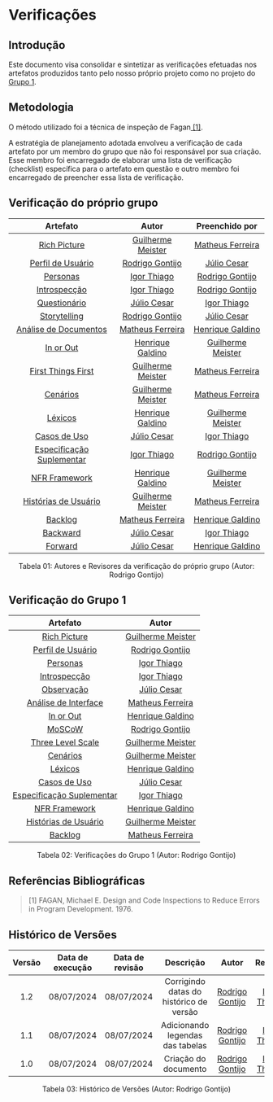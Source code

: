 # Verificações

## Introdução
Este documento visa consolidar e sintetizar as verificações efetuadas nos artefatos produzidos tanto pelo nosso próprio projeto como no projeto do [Grupo 1](https://github.com/Requisitos-de-Software/2024.1-DiarioOficialdaUniao). 

## Metodologia

O método utilizado foi a técnica de inspeção de Fagan<a id="REF1" href="#anchor_1"> [1]</a>. 

A estratégia de planejamento adotada envolveu a verificação de cada artefato por um membro do grupo que não foi responsável por sua criação. Esse membro foi encarregado de elaborar uma lista de verificação (checklist) específica para o artefato em questão e outro membro foi encarregado de preencher essa lista de verificação.

## Verificação do próprio grupo

| Artefato | Autor | Preenchido por |
| :------: | :---: | :------------: |
| [Rich Picture](https://requisitos-de-software.github.io/2024.1-Consumidor.gov/Pr%C3%A9%20Rastreabilidade/rich-picture/) | [Guilherme Meister](https://github.com/gmeister18) | [Matheus Ferreira](https://github.com/matferreira1) |
| [Perfil de Usuário](https://requisitos-de-software.github.io/2024.1-DiarioOficialdaUniao/elicitacao/perfilUsuario/) | [Rodrigo Gontijo](https://github.com/rodrigogontijoo) | [Júlio Cesar](https://github.com/Julio1099) |
| [Personas](https://requisitos-de-software.github.io/2024.1-DiarioOficialdaUniao/elicitacao/personas/)  | [Igor Thiago](https://github.com/alladin51) | [Rodrigo Gontijo](https://github.com/rodrigogontijoo) |
| [Introspecção](https://requisitos-de-software.github.io/2024.1-DiarioOficialdaUniao/elicitacao/tecnicas/introspeccao/) | [Igor Thiago](https://github.com/alladin51) | [Rodrigo Gontijo](https://github.com/rodrigogontijoo) |
| [Questionário](https://requisitos-de-software.github.io/2024.1-Consumidor.gov/Elicita%C3%A7%C3%A3o/Question%C3%A1rio/) | [Júlio Cesar](https://github.com/Julio1099) | [Igor Thiago](https://github.com/alladin51) |
| [Storytelling](https://requisitos-de-software.github.io/2024.1-Consumidor.gov/Elicita%C3%A7%C3%A3o/Storytelling/) | [Rodrigo Gontijo](https://github.com/rodrigogontijoo) | [Júlio Cesar](https://github.com/Julio1099) |
| [Análise de Documentos](https://requisitos-de-software.github.io/2024.1-Consumidor.gov/Elicita%C3%A7%C3%A3o/analiseDoc/)| [Matheus Ferreira](https://github.com/matferreira1) |  [Henrique Galdino](https://github.com/hgaldino05) |
| [In or Out](https://requisitos-de-software.github.io/2024.1-Consumidor.gov/Elicita%C3%A7%C3%A3o/Prioriza%C3%A7%C3%A3o/In%20or%20out/) | [Henrique Galdino](https://github.com/hgaldino05) | [Guilherme Meister](https://github.com/gmeister18)  |
| [First Things First](https://requisitos-de-software.github.io/2024.1-Consumidor.gov/Elicita%C3%A7%C3%A3o/Prioriza%C3%A7%C3%A3o/First%20things%20first/) |[Guilherme Meister](https://github.com/gmeister18) | [Matheus Ferreira](https://github.com/matferreira1) |
| [Cenários](https://requisitos-de-software.github.io/2024.1-Consumidor.gov/Modelagem/cenarios/) | [Guilherme Meister](https://github.com/gmeister18) | [Matheus Ferreira](https://github.com/matferreira1) |
| [Léxicos](https://requisitos-de-software.github.io/2024.1-Consumidor.gov/Modelagem/lexicos/) | [Henrique Galdino](https://github.com/hgaldino05) | [Guilherme Meister](https://github.com/gmeister18)  |
| [Casos de Uso](https://requisitos-de-software.github.io/2024.1-Consumidor.gov/Modelagem/casosdeuso/) | [Júlio Cesar](https://github.com/Julio1099) | [Igor Thiago](https://github.com/alladin51) |
| [Especificação Suplementar](https://requisitos-de-software.github.io/2024.1-Consumidor.gov/Modelagem/especsuplementar/) | [Igor Thiago](https://github.com/alladin51) | [Rodrigo Gontijo](https://github.com/rodrigogontijoo) |
| [NFR Framework](https://requisitos-de-software.github.io/2024.1-Consumidor.gov/Modelagem/Modelagem%20%C3%81gil/NFR/) | [Henrique Galdino](https://github.com/hgaldino05) | [Guilherme Meister](https://github.com/gmeister18)  |
| [Histórias de Usuário](https://requisitos-de-software.github.io/2024.1-Consumidor.gov/Modelagem/Modelagem%20%C3%81gil/Historias/) | [Guilherme Meister](https://github.com/gmeister18) | [Matheus Ferreira](https://github.com/matferreira1) |
| [Backlog](https://requisitos-de-software.github.io/2024.1-Consumidor.gov/Modelagem/Modelagem%20%C3%81gil/Backlog/) | [Matheus Ferreira](https://github.com/matferreira1) | [Henrique Galdino](https://github.com/hgaldino05) |
| [Backward](https://requisitos-de-software.github.io/2024.1-Consumidor.gov/Pós-Rastreabilidade/backward/) | [Júlio Cesar](https://github.com/Julio1099) | [Igor Thiago](https://github.com/alladin51) | 
| [Forward](https://requisitos-de-software.github.io/2024.1-Consumidor.gov/Pós-Rastreabilidade/forward/) | [Júlio Cesar](https://github.com/Julio1099) | [Henrique Galdino](https://github.com/hgaldino05) | 

<div align="center">
<figcaption align="center">Tabela 01: Autores e Revisores da verificação do próprio grupo (Autor: Rodrigo Gontijo)</figcaption>
</div>

## Verificação do Grupo 1

| Artefato | Autor |
| :------: | :---: |
| [Rich Picture](https://requisitos-de-software.github.io/2024.1-DiarioOficialdaUniao/pre-rastreabilidade/rich-picture/) | [Guilherme Meister](https://github.com/gmeister18) |
| [Perfil de Usuário](https://requisitos-de-software.github.io/2024.1-DiarioOficialdaUniao/elicitacao/perfilUsuario/) | [Rodrigo Gontijo](https://github.com/rodrigogontijoo) |
| [Personas](https://requisitos-de-software.github.io/2024.1-DiarioOficialdaUniao/elicitacao/personas/) | [Igor Thiago](https://github.com/alladin51) |
| [Introspecção](https://requisitos-de-software.github.io/2024.1-DiarioOficialdaUniao/elicitacao/tecnicas/introspeccao/) | [Igor Thiago](https://github.com/alladin51) |
| [Observação](https://requisitos-de-software.github.io/2024.1-DiarioOficialdaUniao/elicitacao/tecnicas/observacao/) | [Júlio Cesar](https://github.com/Julio1099) |
| [Análise de Interface](https://requisitos-de-software.github.io/2024.1-DiarioOficialdaUniao/elicitacao/tecnicas/analise-de-interface/) | [Matheus Ferreira](https://github.com/matferreira1) |
| [In or Out](https://requisitos-de-software.github.io/2024.1-DiarioOficialdaUniao/elicitacao/priorizacao/#in-or-out) | [Henrique Galdino](https://github.com/hgaldino05) |
| [MoSCoW](https://requisitos-de-software.github.io/2024.1-DiarioOficialdaUniao/elicitacao/priorizacao/#moscow) | [Rodrigo Gontijo](https://github.com/rodrigogontijoo) |
| [Three Level Scale](https://requisitos-de-software.github.io/2024.1-DiarioOficialdaUniao/elicitacao/priorizacao/#three-level-scale) | [Guilherme Meister](https://github.com/gmeister18) |
| [Cenários](https://requisitos-de-software.github.io/2024.1-DiarioOficialdaUniao/modelagem/cenarios/) | [Guilherme Meister](https://github.com/gmeister18) |
| [Léxicos](https://requisitos-de-software.github.io/2024.1-DiarioOficialdaUniao/modelagem/lexicos/) | [Henrique Galdino](https://github.com/hgaldino05) |
| [Casos de Uso](https://requisitos-de-software.github.io/2024.1-DiarioOficialdaUniao/modelagem/useCase/) | [Júlio Cesar](https://github.com/Julio1099) |
| [Especificação Suplementar](https://requisitos-de-software.github.io/2024.1-DiarioOficialdaUniao/modelagem/especificacao/) | [Igor Thiago](https://github.com/alladin51) |
| [NFR Framework](https://requisitos-de-software.github.io/2024.1-DiarioOficialdaUniao/modelagem/modelagemAgil/nfr_framework/) | [Henrique Galdino](https://github.com/hgaldino05) |
| [Histórias de Usuário](https://requisitos-de-software.github.io/2024.1-DiarioOficialdaUniao/modelagem/modelagemAgil/historiaUsuario/) | [Guilherme Meister](https://github.com/gmeister18) |
| [Backlog](https://requisitos-de-software.github.io/2024.1-DiarioOficialdaUniao/modelagem/modelagemAgil/backlog/) | [Matheus Ferreira](https://github.com/matferreira1) |

<div align="center">
<figcaption align="center">Tabela 02: Verificações do Grupo 1 (Autor: Rodrigo Gontijo)</figcaption>
</div>

## Referências Bibliográficas

> [1] FAGAN, Michael E. Design and Code Inspections to Reduce Errors in Program Development. 1976.



## Histórico de Versões

| Versão | Data de execução | Data de revisão |  Descrição  | Autor | Revisor  |
| :----: | :--------------: | :-------------: | :---------: | :---: | :------: |
| 1.2    | 08/07/2024       | 08/07/2024      | Corrigindo datas do histórico de versão  | [Rodrigo Gontijo](https://github.com/rodrigogontijoo) | [Igor Thiago](https://github.com/alladin51) |
| 1.1    | 08/07/2024       | 08/07/2024      | Adicionando legendas das tabelas  | [Rodrigo Gontijo](https://github.com/rodrigogontijoo) | [Igor Thiago](https://github.com/alladin51) |
| 1.0    | 08/07/2024       | 08/07/2024      | Criação do documento  | [Rodrigo Gontijo](https://github.com/rodrigogontijoo) | [Igor Thiago](https://github.com/alladin51) |

<div align="center">
<figcaption align="center">Tabela 03: Histórico de Versões (Autor: Rodrigo Gontijo)</figcaption>
</div>